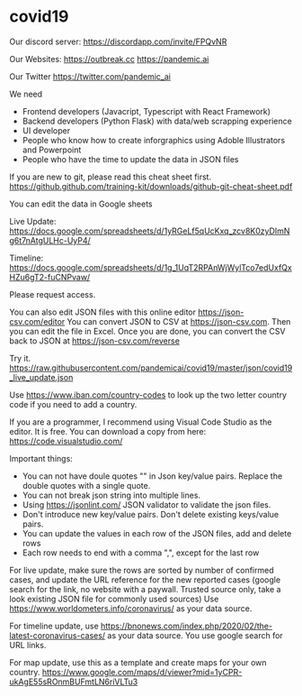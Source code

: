 # covid19

Our discord server:
https://discordapp.com/invite/FPQvNR

Our Websites:
https://outbreak.cc
https://pandemic.ai

Our Twitter
https://twitter.com/pandemic_ai

We need
- Frontend developers (Javacript, Typescript with React Framework)
- Backend developers (Python Flask) with data/web scrapping experience
- UI developer
- People who know how to create inforgraphics using Adoble Illustrators and Powerpoint
- People who have the time to update the data in JSON files

If you are new to git, please read this cheat sheet first.
https://github.github.com/training-kit/downloads/github-git-cheat-sheet.pdf

You can edit the data in Google sheets

Live Update:
https://docs.google.com/spreadsheets/d/1yRGeLf5qUcKxq_zcv8K0zyDImNg6t7nAtgULHc-UyP4/

Timeline:
https://docs.google.com/spreadsheets/d/1g_1UqT2RPAnWjWylTco7edUxfQxHZu6gT2-fuCNPvaw/

Please request access.

You can also edit JSON files with this online editor https://json-csv.com/editor
You can convert JSON to CSV at https://json-csv.com. Then you can edit the file in Excel. Once you are done, you can convert the CSV back to JSON at https://json-csv.com/reverse

Try it.  https://raw.githubusercontent.com/pandemicai/covid19/master/json/covid19_live_update.json

Use https://www.iban.com/country-codes to look up the two letter country code if you need to add a country.

If you are a programmer, I recommend using Visual Code Studio as the editor. It is free. You can download a copy from here:
https://code.visualstudio.com/

Important things:
- You can not have doule quotes "" in Json key/value pairs. Replace the double quotes with a single quote.
- You can not break json string into multiple lines.
- Using https://jsonlint.com/ JSON validator to validate the json files.
- Don't introduce new key/value pairs. Don't delete existing keys/value pairs.
- You can update the values in each row of the JSON files, add and delete rows
- Each row needs to end with a comma ",", except for the last row

For live update, make sure the rows are sorted by number of confirmed cases, and update the URL reference for the new reported cases (google search for the link, no website with a paywall. Trusted source only, take a look existing JSON file for commonly used sources)
Use  https://www.worldometers.info/coronavirus/ as your data source.

For timeline update,  use https://bnonews.com/index.php/2020/02/the-latest-coronavirus-cases/ as your data source. You use google search for URL links.

For map update, use this as a template and create maps for your own country.
https://www.google.com/maps/d/viewer?mid=1yCPR-ukAgE55sROnmBUFmtLN6riVLTu3
